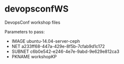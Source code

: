 # devopsconfWS
DevopsConf workshop files

Parameters to pass:

* IMAGE
      ubuntu-14.04-server-ceph
* NET
      a233ff68-447a-429e-8f5b-7cfab9d1c172
* SUBNET
      c6b0e542-e246-4e7e-9abd-9e629e812ca3
* PKNAME
      workshopKP
